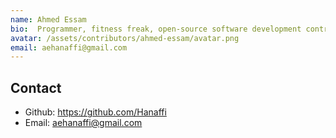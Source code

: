 ```yaml
---
name: Ahmed Essam
bio:  Programmer, fitness freak, open-source software development contributor, adaptable, swift learner, smart, get things done at the end of the day, and definitely not a quitter.
avatar: /assets/contributors/ahmed-essam/avatar.png
email: aehanaffi@gmail.com
---
```


## Contact

- Github: <https://github.com/Hanaffi>
- Email: aehanaffi@gmail.com
